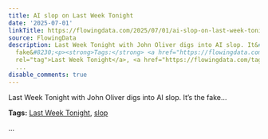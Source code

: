 ```yaml
---
title: AI slop on Last Week Tonight
date: '2025-07-01'
linkTitle: https://flowingdata.com/2025/07/01/ai-slop-on-last-week-tonight/
source: FlowingData
description: Last Week Tonight with John Oliver digs into AI slop. It&#8217;s the
  fake&#8230;<p><strong>Tags:</strong> <a href="https://flowingdata.com/tag/last-week-tonight/"
  rel="tag">Last Week Tonight</a>, <a href="https://flowingdata.com/tag/slop/" rel="tag">slop</a></p>
  ...
disable_comments: true
---
```

Last Week Tonight with John Oliver digs into AI slop. It&#8217;s the fake&#8230;<p><strong>Tags:</strong> <a href="https://flowingdata.com/tag/last-week-tonight/" rel="tag">Last Week Tonight</a>, <a href="https://flowingdata.com/tag/slop/" rel="tag">slop</a></p> ...